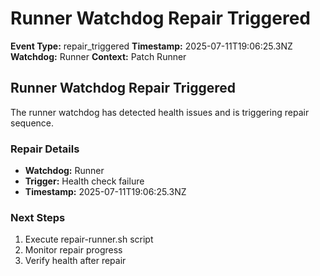 # Runner Watchdog Repair Triggered

**Event Type:** repair_triggered
**Timestamp:** 2025-07-11T19:06:25.3NZ
**Watchdog:** Runner
**Context:** Patch Runner


## Runner Watchdog Repair Triggered

The runner watchdog has detected health issues and is triggering repair sequence.

### Repair Details
- **Watchdog:** Runner
- **Trigger:** Health check failure
- **Timestamp:** 2025-07-11T19:06:25.3NZ

### Next Steps
1. Execute repair-runner.sh script
2. Monitor repair progress
3. Verify health after repair



